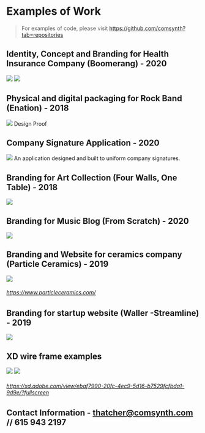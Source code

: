 # Examples of Work
> For examples of code, please visit https://github.com/comsynth?tab=repositories
## Identity, Concept and Branding for Health Insurance Company (Boomerang) - 2020
![](examples_of_work/boomerang_v2.png)
![](examples_of_work/boomerang_dev.png)
## Physical and digital packaging for Rock Band (Enation) - 2018
![](examples_of_work/Shock%20EP%20-%20Design%20Proof%20(W139).jpeg)
Design Proof
## Company Signature Application - 2020
![](examples_of_work/signatureapp.png)
An application designed and built to uniform company signatures.
## Branding for Art Collection (Four Walls, One Table)  - 2018
![](examples_of_work/four%20walls%20flyer.png)
## Branding for Music Blog (From Scratch) - 2020
![](examples_of_work/fader01.png)
## Branding and Website for ceramics company (Particle Ceramics) - 2019
![](examples_of_work/particle%20ceramics%20website.png)
###### https://www.particleceramics.com/
## Branding for startup website (Waller -Streamline) - 2019
![](examples_of_work/steamline%20v3.png)
## XD wire frame examples 
![](examples_of_work/streamline%20wire.png)
![](examples_of_work/streamline-%20lines.png)
###### https://xd.adobe.com/view/ebaf7990-20fc-4ec9-5d16-b7529fcfbda1-9d9e/?fullscreen
## Contact Information - thatcher@comsynth.com // 615 943 2197



